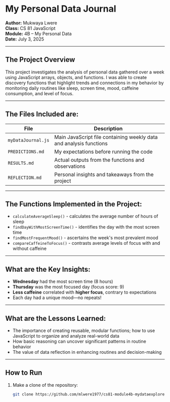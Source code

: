 # My Personal Data Journal

**Author:** Mukwaya Lwere  
**Class:** CS 81 JavaScript  
**Module:** 4B – My Personal Data  
**Date:** July 3, 2025

---

## The Project Overview

This project investigates the analysis of personal data gathered over a week using JavaScript arrays, objects, and functions. 
I was able to create discovery functions that highlight trends and connections in my behavior by monitoring daily routines like sleep, screen time, mood, caffeine consumption, and level of focus.

---

## The Files Included are:

| File               | Description                                                                 |
|--------------------|-----------------------------------------------------------------------------|
| `myDataJournal.js` | Main JavaScript file containing weekly data and analysis functions          |
| `PREDICTIONS.md`   | My expectations before running the code                                     |
| `RESULTS.md`       | Actual outputs from the functions and observations                          |
| `REFLECTION.md`    | Personal insights and takeaways from the project                            |

---

## The Functions Implemented in the Project:

- `calculateAverageSleep()` - calculates the average number of hours of sleep 
- `findDayWithMostScreenTime()` - identifies the day with the most screen time 
- `findMostFrequentMood()` - ascertains the week's most prevalent mood 
- `compareCaffeineToFocus()` - contrasts average levels of focus with and without caffeine

---

## What are the Key Insights:

- **Wednesday** had the most screen time (8 hours)
- **Thursday** was the most focused day (focus score: 9)
- **Less caffeine** correlated with **higher focus**, contrary to expectations
- Each day had a unique mood—no repeats!

---

## What are the Lessons Learned:

- The importance of creating reusable, modular functions; how to use JavaScript to organize and analyze real-world data
- How basic reasoning can uncover significant patterns in routine behavior
- The value of data reflection in enhancing routines and decision-making

---

##  How to Run

1. Make a clone of the repository:
   ```bash
   git clone https://github.com/mlwere1977/cs81-module4b-mydataexplore.git
